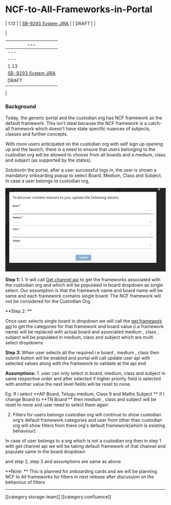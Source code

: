 # NCF-to-All-Frameworks-in-Portal

\| 1.13 | | [SB-9293 System JIRA](https://browse/SB-9293) | | DRAFT | |

|

| ---                                           |
| --------------------------------------------- |
| ---                                           |
| ---                                           |
| 1.13                                          |
| [SB-9293 System JIRA](https://browse/SB-9293) |
| DRAFT                                         |
|                                               |

|

### Background

Today, the generic portal and the custodian org has NCF framework as the default framework. This isn't ideal because the NCF framework is a catch-all framework which doesn't have state specific nuances of subjects, classes and further concepts.

With more users anticipated on the custodian org with self sign up opening up and the launch, there is a need to ensure that users belonging to the custodian org will be allowed to choose from all boards and a medium, class and subject (as supported by the states).

SolutionIn the portal, after a user successful logs in, the user is shown a mandatory onboarding popup to select Board, Medium, Class and Subject. In case a user belongs to custodian org,

![](<images/storage/Sunbird (1).png>)

**Step 1:** 1.  It will call [Get channel api](http://docs.sunbird.org/latest/apis/framework/#operation/ChannelV1ReadGet) to get the frameworks associated with the custodian org and which will be populated in board dropdown as single select. Our assumption is that the framework name and board name will be same and each framework contains single board. The NCF framework will not be considered for the Custodian Org.&#x20;

\*\*Step 2: \*\*

Once user selects single board in dropdown  we will call the [get framework api](http://docs.sunbird.org/latest/apis/framework/#operation/FrameworkV1ReadGet) to get the categories for that framework and board value (i.e framework name) will be replaced with actual board and associated medium , class , subject will be populated in medium, class and  subject which are multi select dropdowns

**Step 3:** When user selects all the required i.e board , medium , class then submit button will be enabled and portal will call update user api with selected values along with the framework to validate at the api end

**Assumptions:** 1. user can only select in board, medium, class and subject in same respective order and after selected if higher priority field is selected with another value the next level fields will be reset to none.

Eg: If i select \*\*AP Board, Telugu medium, Class 9 and Maths Subject \*\* if I change Board to \*\*TN Board \*\* then medium , class and subject will be reset to none and user need to select them again

2. Filters for users belongs custodian org will continue to show custodian org's default framework categories and user from other than custodian org will show filters from there org's default framework(which is existing behaviour).

In case of user belongs to a org which is not a custodian org then in step 1 with get channel api we will be taking default framework of that channel and populate same in the board dropdown

and step 2, step 3 and assumptions are same as above&#x20;

\*\*Note: \*\* This is planned for onboarding cards and we will be planning NCF to All frameworks for filters in next release after discussion on the behaviour of filters

***

\[\[category.storage-team]] \[\[category.confluence]]
